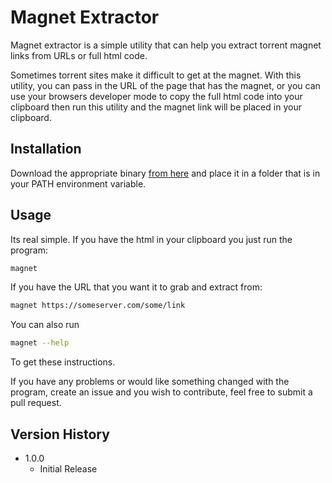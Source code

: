 # Magnet Extractor

Magnet extractor is a simple utility that can help you extract torrent magnet links from URLs or full html code.

Sometimes torrent sites make it difficult to get at the magnet. With this utility, you can pass in the URL of the page that has the magnet, or you can use your browsers developer mode to copy the full html code into your clipboard then run this utility and the magnet link will be placed in your clipboard.

## Installation

Download the appropriate binary [from here](https://github.com/EasyG0ing1/magnetextractor/releases/latest) and place it in a folder
that is in your PATH environment variable.

## Usage

Its real simple. If you have the html in your clipboard you just run the program:

```bash
magnet
```

If you have the URL that you want it to grab and extract from:

```bash
magnet https://someserver.com/some/link
```

You can also run
```bash
magnet --help
```
To get these instructions.

If you have any problems or would like something changed with the program, create an issue and you wish to contribute, feel free to submit a pull request.

## Version History

* 1.0.0
    * Initial Release

